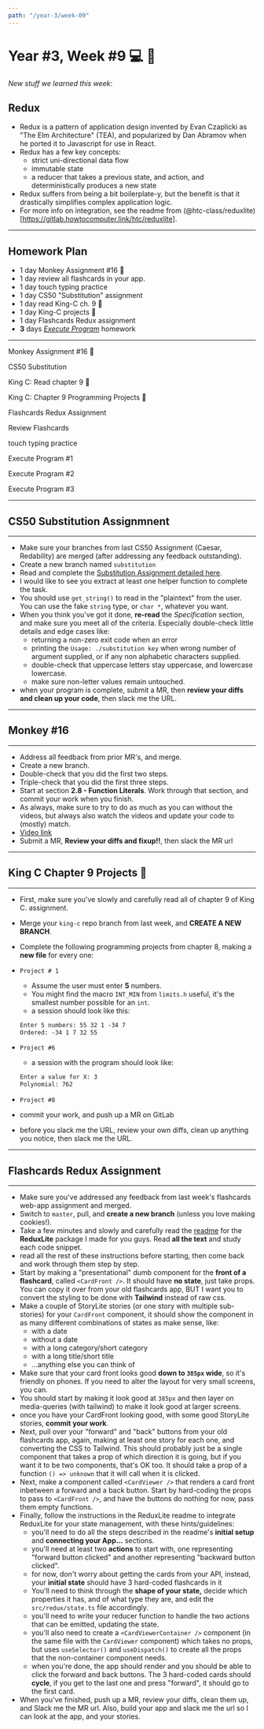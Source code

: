 ```yaml
---
path: "/year-3/week-09"
---
```


# Year #3, Week #9 💻 🎱

_New stuff we learned this week:_

## Redux

- Redux is a pattern of application design invented by Evan Czaplicki as "The
  Elm Architecture" (TEA), and popularized by Dan Abramov when he ported it to
  Javascript for use in React.
- Redux has a few key concepts:
  - strict uni-directional data flow
  - immutable state
  - a reducer that takes a previous state, and action, and deterministically
    produces a new state
- Redux suffers from being a bit boilerplate-y, but the benefit is that it
  drastically simplifies complex application logic.
- For more info on integration, see the readme from
  (@htc-class/reduxlite)[https://gitlab.howtocomputer.link/htc/reduxlite].

---

## Homework Plan

- 1 day Monkey Assignment #16 🐒
- 1 day review all flashcards in your app.
- 1 day touch typing practice
- 1 day CS50 "Substitution" assignment
- 1 day read King-C ch. 9 👑
- 1 day King-C projects 👑
- 1 day Flashcards Redux assignment
- **3** days [_Execute Program_](https://www.executeprogram.com) homework

---

<Checkable id="monkey-15">Monkey Assignment #16 🐒</Checkable>

<Checkable id="substitution">CS50 Substitution</Checkable>

<Checkable id="king-c-read">King C: Read chapter 9 👑</Checkable>

<Checkable id="king-c">King C: Chapter 9 Programming Projects 👑</Checkable>

<Checkable id="redux">Flashcards Redux Assignment</Checkable>

<Checkable id="flash-review">Review Flashcards</Checkable>

<Checkable id="typing">touch typing practice</Checkable>

<Checkable id="xp-1">Execute Program #1</Checkable>

<Checkable id="xp-2">Execute Program #2</Checkable>

<Checkable id="xp-3">Execute Program #3</Checkable>

---

## CS50 **Substitution** Assignmnent

---

- Make sure your branches from last CS50 Assignment (Caesar, Redability) are
  merged (after addressing any feedback outstanding).
- Create a new branch named `substitution`
- Read and complete the
  [Substitution Assignment detailed here](https://cs50.harvard.edu/college/2019/fall/psets/2/substitution/).
- I would like to see you extract at least one helper function to complete the
  task.
- You should use `get_string()` to read in the "plaintext" from the user. You
  can use the fake `string` type, or `char *`, whatever you want.
- When you think you've got it done, **re-read** the _Specification_ section,
  and make sure you meet all of the criteria. Especially double-check little
  details and edge cases like:
  - returning a non-zero exit code when an error
  - printing the `Usage: ./substitution key` when wrong number of argument
    supplied, or if any non alphabetic characters supplied.
  - double-check that uppercase letters stay uppercase, and lowercase lowercase.
  - make sure non-letter values remain untouched.
- when your program is complete, submit a MR, then **review your diffs and clean
  up your code**, then slack me the URL.

---

## Monkey #16

---

- Address all feedback from prior MR's, and merge.
- Create a new branch.
- Double-check that you did the first two steps.
- Triple-check that you did the first three steps.
- Start at section **2.8 - Function Literals**. Work through that section, and
  commit your work when you finish.
- As always, make sure to try to do as much as you can without the videos, but
  always also watch the videos and update your code to (mostly) match.
- [Video link](http://jared.howtocomputer.link/monkey/25--2.8-function-literals.mp4)
- Submit a MR, **Review your diffs and fixup!!**, then slack the MR url

---

## King C Chapter 9 Projects 👑

---

- First, make sure you've slowly and carefully read all of chapter 9 of King C.
  assignment.
- Merge your `king-c` repo branch from last week, and **CREATE A NEW BRANCH**.
- Complete the following programming projects from chapter 8, making a **new
  file** for every one:

- `Project # 1`

  - Assume the user must enter **5** numbers.
  - You might find the macro `INT_MIN` from `limits.h` useful, it's the smallest
    number possible for an `int`.
  - a session should look like this:

  ```txt
  Enter 5 numbers: 55 32 1 -34 7
  Ordered: -34 1 7 32 55
  ```

- `Project #6`

  - a session with the program should look like:

  ```txt
  Enter a value for X: 3
  Polynomial: 762
  ```

- `Project #8`

- commit your work, and push up a MR on GitLab
- before you slack me the URL, review your own diffs, clean up anything you
  notice, then slack me the URL.

---

## Flashcards Redux Assignment

---

- Make sure you've addressed any feedback from last week's flashcards web-app
  assignment and merged.
- Switch to `master`, pull, and **create a new branch** (unless you love making
  cookies!).
- Take a few minutes and slowly and carefully read the
  [readme](https://gitlab.howtocomputer.link/htc/reduxlite) for the
  **ReduxLite** package I made for you guys. Read **all the text** and study
  each code snippet.
- read all the rest of these instructions before starting, then come back and
  work through them step by step.
- Start by making a "presentational" dumb component for the **front of a
  flashcard**, called `<CardFront />`. It should have **no state**, just take
  props. You can copy it over from your old flashcards app, BUT I want you to
  convert the styling to be done with **Tailwind** instead of raw css.
- Make a couple of StoryLite stories (or one story with multiple sub-stories)
  for your `CardFront` component, it should show the component in as many
  different combinations of states as make sense, like:
  - with a date
  - without a date
  - with a long category/short category
  - with a long title/short title
  - ...anything else you can think of
- Make sure that your card front looks good **down to `385px` wide**, so it's
  friendly on phones. If you need to alter the layout for very small screens,
  you can.
- You should start by making it look good at `385px` and then layer on
  media-queries (with tailwind) to make it look good at larger screens.
- once you have your CardFront looking good, with some good StoryLite stories,
  **commit your work**.
- Next, pull over your "forward" and "back" buttons from your old flashcards
  app, again, making at least one story for each one, and converting the CSS to
  Tailwind. This should probably just be a single component that takes a prop of
  which direction it is going, but if you want it to be two components, that's
  OK too. It should take a prop of a function `() => unknown` that it will call
  when it is clicked.
- Next, make a component called `<CardViewer />` that renders a card front
  inbetween a forward and a back button. Start by hard-coding the props to pass
  to `<CardFront />`, and have the buttons do nothing for now, pass them empty
  functions.
- Finally, follow the instructions in the ReduxLite readme to integrate
  ReduxLite for your state management, with these hints/guidelines:
  - you'll need to do all the steps described in the readme's **initial setup**
    and **connecting your App...** sections.
  - you'll need at least two **actions** to start with, one representing
    "forward button clicked" and another representing "backward button clicked".
  - for now, don't worry about getting the cards from your API, instead, your
    **initial state** should have 3 hard-coded flashcards in it
  - You'll need to think through the **shape of your state,** decide which
    properties it has, and of what type they are, and edit the
    `src/redux/state.ts` file accordingly.
  - you'll need to write your reducer function to handle the two actions that
    can be emitted, updating the state.
  - you'll also need to create a `<CardViewerContainer />` component (in the
    same file with the `CardViewer` component) which takes no props, but uses
    `useSelector()` and `useDispatch()` to create all the props that the
    non-container component needs.
  - when you're done, the app should render and you should be able to click the
    forward and back buttons. The 3 hard-coded cards should **cycle**, if you
    get to the last one and press "forward", it should go to the first card.
- When you've finished, push up a MR, review your diffs, clean them up, and
  Slack me the MR url. Also, build your app and slack me the url so I can look
  at the app, and your stories.
